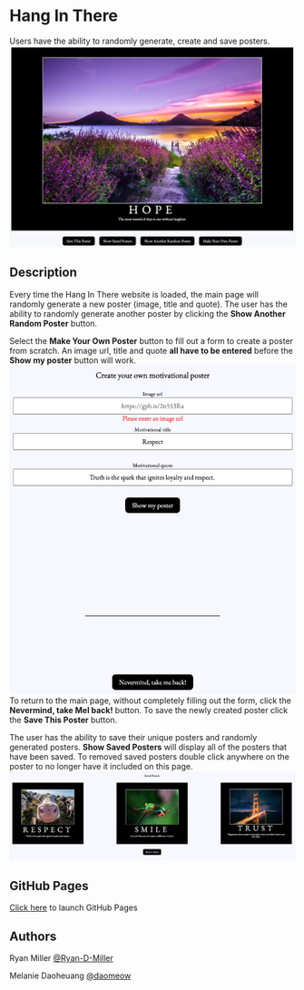 # Hang In There 

Users have the ability to randomly generate, create and save posters. 
![hangInThere1](./readme-imgs/hangInThere1.png)
  
## Description

Every time the Hang In There website is loaded, the main page will randomly generate a new poster (image, title and quote). The user has the ability to randomly generate another poster by clicking the **Show Another Random Poster** button. 

Select the **Make Your Own Poster** button to fill out a form to create a poster from scratch. An image url, title and quote **all have to be entered** before the **Show my poster** button will work. ![hangInThere2](./readme-imgs/hangInThere2.png)To return to the main page, without completely filling out the form, click the **Nevermind, take Mel back!** button. To save the newly created poster click the **Save This Poster** button. 

The user has the ability to save their unique posters and randomly generated posters. **Show Saved Posters** will display all of the posters that have been saved. To removed saved posters double click anywhere on the poster to no longer have it included on this page.  
![hangInThere3](./readme-imgs/hangInThere3.png)

## GitHub Pages
[Click here](https://ryan-d-miller.github.io/hang-in-there-boilerplate/) to launch GitHub Pages 

## Authors
Ryan Miller [@Ryan-D-Miller](https://github.com/Ryan-D-Miller)

Melanie Daoheuang [@daomeow](https://github.com/daomeow) 


